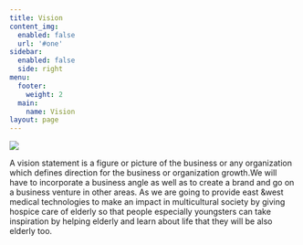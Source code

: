 ```yaml
---
title: Vision
content_img:
  enabled: false
  url: '#one'
sidebar:
  enabled: false
  side: right
menu:
  footer:
    weight: 2
  main:
    name: Vision
layout: page
---
```



![](/images/visionindex.png)

A vision statement is a figure or picture of the business or any organization which defines direction for the business or organization growth.We will have to incorporate a business angle as well as to create a brand and go on a business venture in other areas. As we are going to provide east &west medical technologies to make an impact in multicultural society by giving hospice care of elderly so that people especially youngsters can take inspiration by helping elderly and learn about life that they will be also elderly too.
